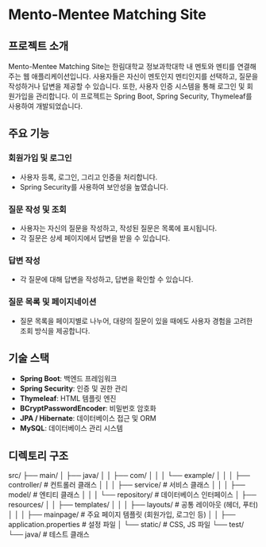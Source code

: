 # Mento-Mentee Matching Site

## 프로젝트 소개
Mento-Mentee Matching Site는 한림대학교 정보과학대학 내 멘토와 멘티를 연결해주는 웹 애플리케이션입니다.
사용자들은 자신이 멘토인지 멘티인지를 선택하고, 질문을 작성하거나 답변을 제공할 수 있습니다. 
또한, 사용자 인증 시스템을 통해 로그인 및 회원가입을 관리합니다. 
이 프로젝트는 Spring Boot, Spring Security, Thymeleaf를 사용하여 개발되었습니다.

## 주요 기능

### 회원가입 및 로그인
- 사용자 등록, 로그인, 그리고 인증을 처리합니다. 
- Spring Security를 사용하여 보안성을 높였습니다.

### 질문 작성 및 조회
- 사용자는 자신의 질문을 작성하고, 작성된 질문은 목록에 표시됩니다. 
- 각 질문은 상세 페이지에서 답변을 받을 수 있습니다.

### 답변 작성
- 각 질문에 대해 답변을 작성하고, 답변을 확인할 수 있습니다.

### 질문 목록 및 페이지네이션
- 질문 목록을 페이지별로 나누어, 대량의 질문이 있을 때에도 사용자 경험을 고려한 조회 방식을 제공합니다.

## 기술 스택
- **Spring Boot**: 백엔드 프레임워크
- **Spring Security**: 인증 및 권한 관리
- **Thymeleaf**: HTML 템플릿 엔진
- **BCryptPasswordEncoder**: 비밀번호 암호화
- **JPA / Hibernate**: 데이터베이스 접근 및 ORM
- **MySQL**: 데이터베이스 관리 시스템

## 디렉토리 구조
src/
 ├── main/
 │   ├── java/
 │   │   ├── com/
 │   │   │   └── example/
 │   │   │       ├── controller/   # 컨트롤러 클래스
 │   │   │       ├── service/      # 서비스 클래스
 │   │   │       ├── model/        # 엔티티 클래스
 │   │   │       └── repository/   # 데이터베이스 인터페이스
 │   ├── resources/
 │   │   ├── templates/
 │   │   │   ├── layouts/          # 공통 레이아웃 (헤더, 푸터)
 │   │   │   ├── mainpage/         # 주요 페이지 템플릿 (회원가입, 로그인 등)
 │   │   ├── application.properties  # 설정 파일
 │   └── static/                   # CSS, JS 파일
 └── test/
     └── java/                      # 테스트 클래스

